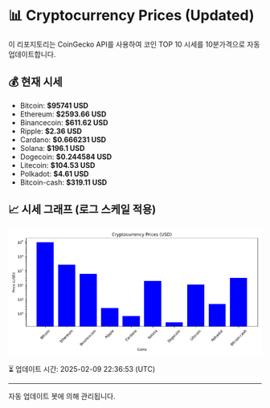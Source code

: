 
# 📊 Cryptocurrency Prices (Updated)

이 리포지토리는 CoinGecko API를 사용하여 코인 TOP 10 시세를 10분가격으로 자동 업데이트합니다.

## 💰 현재 시세
- Bitcoin: **$95741 USD**
- Ethereum: **$2593.66 USD**
- Binancecoin: **$611.62 USD**
- Ripple: **$2.36 USD**
- Cardano: **$0.666231 USD**
- Solana: **$196.1 USD**
- Dogecoin: **$0.244584 USD**
- Litecoin: **$104.53 USD**
- Polkadot: **$4.61 USD**
- Bitcoin-cash: **$319.11 USD**

## 📈 시세 그래프 (로그 스케일 적용)
![Crypto Prices](crypto_prices.png)

⏳ 업데이트 시간: 2025-02-09 22:36:53 (UTC)

---
자동 업데이트 봇에 의해 관리됩니다.
